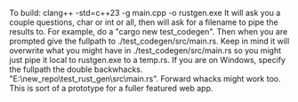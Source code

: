 To build: clang++ -std=c++23 -g main.cpp -o rustgen.exe
It will ask you a couple questions, char or int or all, then will ask for a filename to pipe the results to.
For example, do a "cargo new test_codegen". Then when you are prompted give the fullpath to ./test_codegen/src/main.rs.
Keep in mind it will overwrite what you might have in ./test_codegen/src/main.rs so you might just pipe it local to 
rustgen.exe to a temp.rs.
If you are on Windows, specify the fullpath the double backwhacks.  "E:\\new_repo\\test_rust_gen\\src\\main.rs". 
Forward whacks might work too.  This is sort of a prototype for a fuller featured web app.
